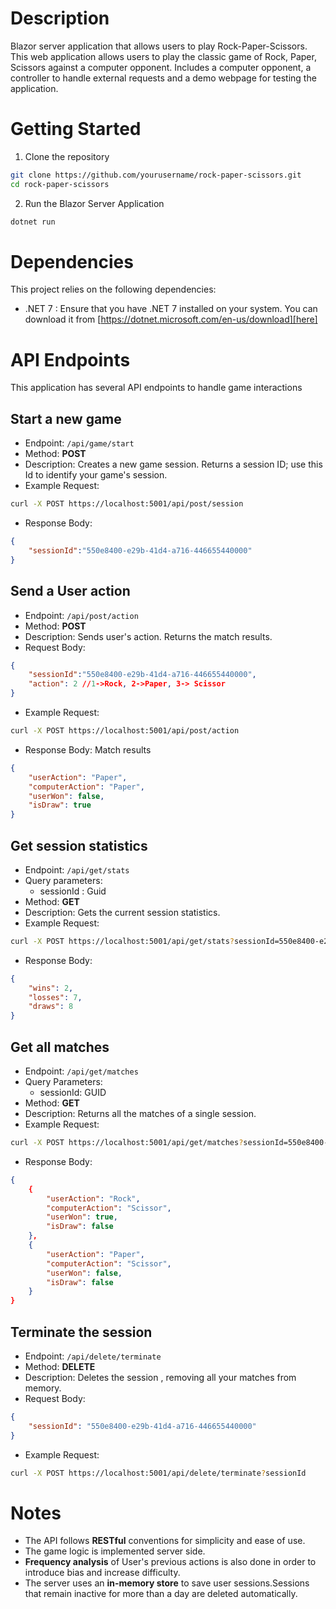 # Description
Blazor server application that allows users to play Rock-Paper-Scissors. This web application allows users to play the classic game of Rock, Paper, Scissors against a computer opponent. Includes a computer opponent, a controller to handle external requests and a demo webpage for testing the application.

# Getting Started
1. Clone the repository

```bash
git clone https://github.com/yourusername/rock-paper-scissors.git
cd rock-paper-scissors
```

2. Run the Blazor Server Application

```bash
dotnet run
```

# Dependencies

This project relies on the following dependencies:

- .NET 7 : Ensure that you have .NET 7 installed on your system. You can download it from [https://dotnet.microsoft.com/en-us/download][here]

# API Endpoints

This application has several API endpoints to handle game interactions

## Start a new game

- Endpoint: `/api/game/start`
- Method: **POST**
- Description: Creates a new game session. Returns a session ID; use this Id to identify your game's session.
- Example Request:
```bash
curl -X POST https://localhost:5001/api/post/session
```
- Response Body:
```json
{
    "sessionId":"550e8400-e29b-41d4-a716-446655440000"
}
``` 

## Send a User action

- Endpoint: `/api/post/action`
- Method: **POST**
- Description: Sends user's action. Returns the match results.
- Request Body:
```json
{
    "sessionId":"550e8400-e29b-41d4-a716-446655440000",
    "action": 2 //1->Rock, 2->Paper, 3-> Scissor
}
```
- Example Request:
```bash
curl -X POST https://localhost:5001/api/post/action
```
- Response Body: Match results
```json
{
    "userAction": "Paper",
    "computerAction": "Paper",
    "userWon": false,
    "isDraw": true
}
```

## Get session statistics

- Endpoint: `/api/get/stats`
- Query parameters:
    - sessionId : Guid
- Method: **GET**
- Description: Gets the current session statistics.
- Example Request:
```bash
curl -X POST https://localhost:5001/api/get/stats?sessionId=550e8400-e29b-41d4-a716-446655440000
```
- Response Body:
```json
{
    "wins": 2,
    "losses": 7,
    "draws": 8
}
```

## Get all matches

- Endpoint: `/api/get/matches`
- Query Parameters:
    - sessionId: GUID
- Method: **GET**
- Description: Returns all the matches of a single session.
- Example Request:
```bash
curl -X POST https://localhost:5001/api/get/matches?sessionId=550e8400-e29b-41d4-a716-446655440000
```
- Response Body:
```json
{
    {
        "userAction": "Rock",
        "computerAction": "Scissor",
        "userWon": true,
        "isDraw": false
    },
    {
        "userAction": "Paper",
        "computerAction": "Scissor",
        "userWon": false,
        "isDraw": false
    }
}
```

## Terminate the session
- Endpoint: `/api/delete/terminate`
- Method: **DELETE**
- Description: Deletes the session , removing all your matches from memory.
- Request Body:
```json
{
    "sessionId": "550e8400-e29b-41d4-a716-446655440000"
}
```
- Example Request:
```bash
curl -X POST https://localhost:5001/api/delete/terminate?sessionId
```

# Notes
- The API follows **RESTful** conventions for simplicity and ease of use.
- The game logic is implemented server side.
- **Frequency analysis** of User's previous actions is also done in order to introduce bias and increase difficulty.
- The server uses an **in-memory store** to save user sessions.Sessions that remain inactive for more than a day are deleted automatically.
